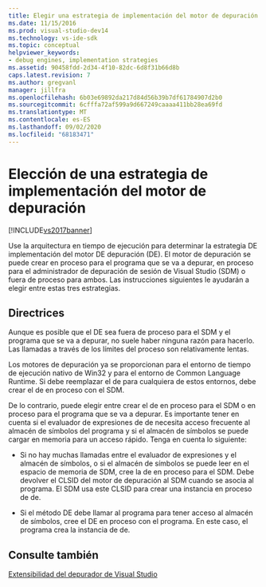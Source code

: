 ```yaml
---
title: Elegir una estrategia de implementación del motor de depuración | Microsoft Docs
ms.date: 11/15/2016
ms.prod: visual-studio-dev14
ms.technology: vs-ide-sdk
ms.topic: conceptual
helpviewer_keywords:
- debug engines, implementation strategies
ms.assetid: 90458fdd-2d34-4f10-82dc-6d8f31b66d8b
caps.latest.revision: 7
ms.author: gregvanl
manager: jillfra
ms.openlocfilehash: 6b03e69892da217d84d56b39b7df61784907d2b0
ms.sourcegitcommit: 6cfffa72af599a9d667249caaaa411bb28ea69fd
ms.translationtype: MT
ms.contentlocale: es-ES
ms.lasthandoff: 09/02/2020
ms.locfileid: "68183471"
---
```

# <a name="choosing-a-debug-engine-implementation-strategy"></a>Elección de una estrategia de implementación del motor de depuración
[!INCLUDE[vs2017banner](../../includes/vs2017banner.md)]

Use la arquitectura en tiempo de ejecución para determinar la estrategia DE implementación del motor DE depuración (DE). El motor de depuración se puede crear en proceso para el programa que se va a depurar, en proceso para el administrador de depuración de sesión de Visual Studio (SDM) o fuera de proceso para ambos. Las instrucciones siguientes le ayudarán a elegir entre estas tres estrategias.  
  
## <a name="guidelines"></a>Directrices  
 Aunque es posible que el DE sea fuera de proceso para el SDM y el programa que se va a depurar, no suele haber ninguna razón para hacerlo. Las llamadas a través de los límites del proceso son relativamente lentas.  
  
 Los motores de depuración ya se proporcionan para el entorno de tiempo de ejecución nativo de Win32 y para el entorno de Common Language Runtime. Si debe reemplazar el de para cualquiera de estos entornos, debe crear el de en proceso con el SDM.  
  
 De lo contrario, puede elegir entre crear el de en proceso para el SDM o en proceso para el programa que se va a depurar. Es importante tener en cuenta si el evaluador de expresiones de de necesita acceso frecuente al almacén de símbolos del programa y si el almacén de símbolos se puede cargar en memoria para un acceso rápido. Tenga en cuenta lo siguiente:  
  
- Si no hay muchas llamadas entre el evaluador de expresiones y el almacén de símbolos, o si el almacén de símbolos se puede leer en el espacio de memoria de SDM, cree la de en proceso para el SDM. Debe devolver el CLSID del motor de depuración al SDM cuando se asocia al programa. El SDM usa este CLSID para crear una instancia en proceso de de.  
  
- Si el método DE debe llamar al programa para tener acceso al almacén de símbolos, cree el DE en proceso con el programa. En este caso, el programa crea la instancia de de.  
  
## <a name="see-also"></a>Consulte también  
 [Extensibilidad del depurador de Visual Studio](../../extensibility/debugger/visual-studio-debugger-extensibility.md)
